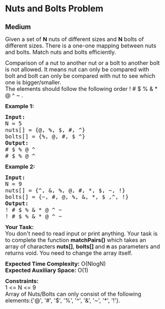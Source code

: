 # Nuts and Bolts Problem
##  Medium 
<div class="problem-statement">
                <p></p><p><span style="font-size:18px">Given a set of <strong>N</strong>&nbsp;nuts of different sizes and <strong>N</strong>&nbsp;bolts of different sizes. There is a one-one mapping between nuts and bolts. Match nuts and bolts efficiently.</span></p>

<p><span style="font-size:18px">Comparison of a nut to another nut or a bolt to another bolt is not allowed. It means nut can only be compared with bolt and bolt can only be compared with nut to see which one is bigger/smaller.<br>
The elements should follow&nbsp;the following order&nbsp;! # $ % &amp; * @ ^ ~ .</span></p>

<p><span style="font-size:18px"><strong>Example 1:</strong></span></p>

<pre><span style="font-size:18px"><strong>Input: 
</strong>N = 5
nuts[] = {@, %, $, #, ^}
bolts[] = {%, @, #, $ ^}
<strong>Output:</strong> 
# $ % @ ^
# $ % @ ^
</span></pre>

<p><span style="font-size:18px"><strong>Example 2:</strong></span></p>

<pre><span style="font-size:18px"><strong>Input:</strong> 
N = 9
nuts[] = {^, &amp;, %, @, #, *, $, ~, !}
bolts[] = {~, #, @, %, &amp;, *, $ ,^, !}
<strong>Output:</strong> 
! # $ % &amp; * @ ^ ~
! # $ % &amp; * @ ^ ~
</span></pre>

<p><span style="font-size:18px"><strong>Your Task:&nbsp;&nbsp;</strong><br>
You don't need to read input or print anything. Your task is to complete the function&nbsp;<strong>matchPairs()</strong>&nbsp;which takes an array of characters&nbsp;<strong>nuts[]</strong>, <strong>bolts[] </strong>and&nbsp;<strong>n</strong><strong>&nbsp;</strong>as parameters and returns void. You need to change the array itself.</span></p>

<p><span style="font-size:18px"><strong>Expected Time Complexity:</strong>&nbsp;O(NlogN)<br>
<strong>Expected Auxiliary Space:</strong>&nbsp;O(1)</span></p>

<p><span style="font-size:18px"><strong>Constraints:</strong><br>
1 &lt;= N &lt;= 9<br>
Array of Nuts/Bolts can only consist of the following elements:{'@', '#', '$', '%', '^', '&amp;', '~', '*', '!'}.</span><br>
&nbsp;</p>
 <p></p>
            </div>